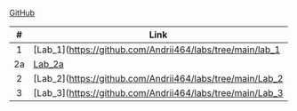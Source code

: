 [GitHub](https://github.com/Andrii464/labs.git)

| # | Link    |
|:---:|---------|
|  1  | [Lab_1](https://github.com/Andrii464/labs/tree/main/lab_1|
|  2a | [Lab_2a](https://github.com/Andrii464/labs/tree/main/Lab2a)|
|  2  | [Lab_2](https://github.com/Andrii464/labs/tree/main/Lab_2|
|  3  | [Lab_3](https://github.com/Andrii464/labs/tree/main/Lab_3|

